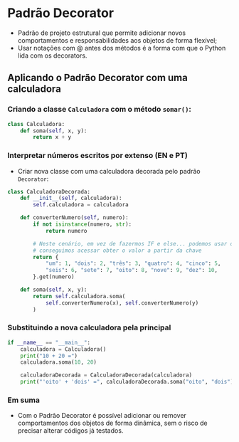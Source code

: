 # **Padrão Decorator**

* Padrão de projeto estrutural que permite adicionar novos comportamentos e responsabilidades aos objetos de forma flexível;
* Usar notações com @ antes dos métodos é a forma com que o Python lida com os decorators.

## **Aplicando o Padrão Decorator com uma calculadora**

### **Criando a classe `Calculadora` com o método `somar()`:**

~~~py
class Calculadora:
    def soma(self, x, y):
        return x + y
~~~

### **Interpretar números escritos por extenso (EN e PT)**

* Criar nova classe com uma calculadora decorada pelo padrão `Decorator`:

~~~py
class CalculadoraDecorada:
    def __init__(self, calculadora):
        self.calculadora = calculadora

    def converterNumero(self, numero):
        if not isinstance(numero, str):
            return numero

        # Neste cenário, em vez de fazermos IF e else... podemos usar o dicionário
        # conseguimos acessar obter o valor a partir da chave
        return {
            "um": 1, "dois": 2, "três": 3, "quatro": 4, "cinco": 5,
            "seis": 6, "sete": 7, "oito": 8, "nove": 9, "dez": 10,
        }.get(numero)

    def soma(self, x, y):
        return self.calculadora.soma(
            self.converterNumero(x), self.converterNumero(y)
        )
~~~

### **Substituindo a nova calculadora pela principal**

~~~py
if __name__ == "__main__":
    calculadora = Calculadora()
    print("10 + 20 =")
    calculadora.soma(10, 20)

    calculadoraDecorada = CalculadoraDecorada(calculadora)
    print("'oito' + 'dois' =", calculadoraDecorada.soma("oito", "dois"))
~~~

### **Em suma**

* Com o Padrão Decorator é possível adicionar ou remover comportamentos dos objetos de forma dinâmica, sem o risco de precisar alterar códigos já testados.
